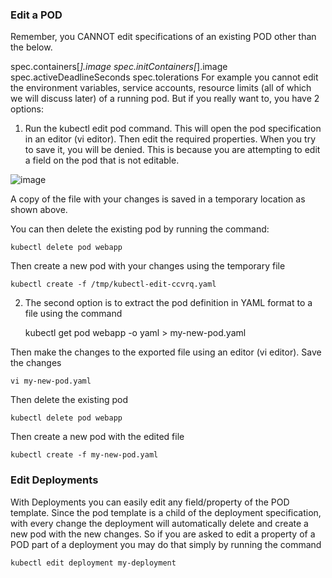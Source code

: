### Edit a POD
Remember, you CANNOT edit specifications of an existing POD other than the below.

spec.containers[*].image
spec.initContainers[*].image
spec.activeDeadlineSeconds
spec.tolerations
For example you cannot edit the environment variables, service accounts, resource limits (all of which we will discuss later) of a running pod. But if you really want to, you have 2 options:

1. Run the kubectl edit pod <pod name> command.  This will open the pod specification in an editor (vi editor). Then edit the required properties. When you try to save it, you will be denied. This is because you are attempting to edit a field on the pod that is not editable.

![image](https://github.com/Althaf-official/Kodekloud_Learning/assets/105126131/0d69e8b0-bef4-4f79-a531-24160678d769)


A copy of the file with your changes is saved in a temporary location as shown above.

You can then delete the existing pod by running the command:

    kubectl delete pod webapp

Then create a new pod with your changes using the temporary file

    kubectl create -f /tmp/kubectl-edit-ccvrq.yaml

2. The second option is to extract the pod definition in YAML format to a file using the command
  
      kubectl get pod webapp -o yaml > my-new-pod.yaml

Then make the changes to the exported file using an editor (vi editor). Save the changes

    vi my-new-pod.yaml

Then delete the existing pod

    kubectl delete pod webapp

Then create a new pod with the edited file

    kubectl create -f my-new-pod.yaml

### Edit Deployments

With Deployments you can easily edit any field/property of the POD template. Since the pod template is a child of the deployment specification,  with every change the deployment will automatically delete and create a new pod with the new changes. So if you are asked to edit a property of a POD part of a deployment you may do that simply by running the command

    kubectl edit deployment my-deployment
